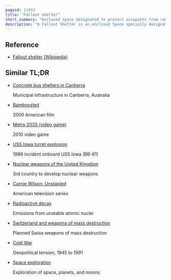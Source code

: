 ```yaml
---
pageid: 11493
title: "Fallout shelter"
short_summary: "Enclosed space designated to protect occupants from radioactive debris from a nuclear explosion"
description: "A Fallout Shelter is an enclosed Space specially designated to protect Occupants from radioactive Waste or Fallout from a nuclear Explosion. Many of the Shelters were built during the cold War as civil Defense Measures."
---
```


## Reference

- [Fallout shelter (Wikipedia)](https://en.wikipedia.org/?curid=11493)

## Similar TL;DR

- [Concrete bus shelters in Canberra](/tldr/en/concrete-bus-shelters-in-canberra)

  Municipal infrastructure in Canberra, Australia

- [Bamboozled](/tldr/en/bamboozled)

  2000 American film

- [Metro 2033 (video game)](/tldr/en/metro-2033-video-game)

  2010 video game

- [USS Iowa turret explosion](/tldr/en/uss-iowa-turret-explosion)

  1989 incident onboard USS Iowa (BB-61)

- [Nuclear weapons of the United Kingdom](/tldr/en/nuclear-weapons-of-the-united-kingdom)

  3rd country to develop nuclear weapons

- [Carnie Wilson: Unstapled](/tldr/en/carnie-wilson-unstapled)

  American television series

- [Radioactive decay](/tldr/en/radioactive-decay)

  Emissions from unstable atomic nuclei

- [Switzerland and weapons of mass destruction](/tldr/en/switzerland-and-weapons-of-mass-destruction)

  Planned Swiss weapons of mass destruction

- [Cold War](/tldr/en/cold-war)

  Geopolitical tension, 1945 to 1991

- [Space exploration](/tldr/en/space-exploration)

  Exploration of space, planets, and moons
